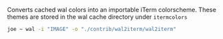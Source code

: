 Converts cached wal colors into an importable iTerm colorscheme. These themes are stored in the wal cache directory under `itermcolors`

```bash
joe ~ wal -i "IMAGE" -o "./contrib/wal2iterm/wal2iterm"
```

